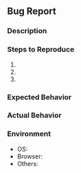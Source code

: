 <!-- filepath: /home/tom/projects/my-own-product/warikanapp/.github/ISSUE_TEMPLATE/bug_report.md -->
## Bug Report

### Description

<!-- A clear and concise description of what the bug is. -->

### Steps to Reproduce

1. <!-- Step 1 -->
2. <!-- Step 2 -->
3. <!-- Step 3 -->

### Expected Behavior

<!-- A clear and concise description of what you expected to happen. -->

### Actual Behavior

<!-- A clear and concise description of what actually happened. -->

### Environment

- OS: <!-- OS version -->
- Browser: <!-- Browser version -->
- Others: <!-- Other relevant information -->